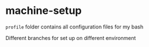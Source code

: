 # machine-setup

`profile` folder contains all configuration files for my bash

Different branches for set up on different environment
